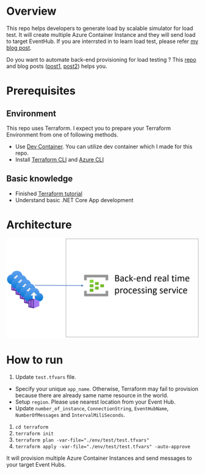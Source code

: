 # Overview
This repo helps developers to generate load by scalable simulator for load test. It will create multiple Azure Container Instance and they will send load to target EventHub.
If you are interrsted in to learn load test, please refer [my blog post](https://masayukiota.medium.com/load-test-for-real-time-data-processing-30a256a994ce).

Do you want to automate back-end provisioning for load testing ? This [repo](https://github.com/NT-D/eh-func-iac) and blog posts ([post1](https://medium.com/swlh/consideration-scaling-out-azure-functions-with-event-hubs-effectively-5445cc616b01), [post2](https://masayukiota.medium.com/scaling-out-azure-functions-with-event-hubs-effectively-2-55d143e2b793)) helps you.


# Prerequisites
## Environment
This repo uses Terraform. I expect you to prepare your Terraform Environment from one of following methods.
- Use [Dev Container](https://code.visualstudio.com/docs/remote/containers). You can utilize dev container which I made for this repo.
- Install [Terraform CLI](https://www.terraform.io/docs/cli-index.html) and [Azure CLI](https://docs.microsoft.com/en-us/cli/azure/install-azure-cli)

## Basic knowledge
- Finished [Terraform tutorial](https://learn.hashicorp.com/collections/terraform/azure-get-started)
- Understand basic .NET Core App development

# Architecture
![Architecture](./documents/images/Architecture.png)

# How to run
1. Update `test.tfvars` file. 
  - Specify your unique `app_name`. Otherwise, Terraform may fail to provision because there are already same name resource in the world. 
  - Setup `region`. Please use nearest location from your Event Hub.
  - Update `number_of_instance`, `ConnectionString`, `EventHubName`, `NumberOfMessages` and `IntervalMiliSeconds`.
1. `cd terraform`
1. `terraform init`
1. `terraform plan -var-file="./env/test/test.tfvars"`
1. `terraform apply -var-file="./env/test/test.tfvars" -auto-approve`

It will provision multiple Azure Container Instances and send messages to your target Event Hubs.